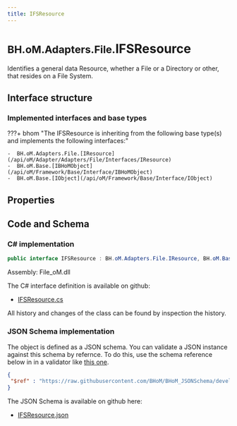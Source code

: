 ```yaml
---
title: IFSResource
---
```


# <small>BH.oM.Adapters.File.</small>**IFSResource**

Identifies a general data Resource, whether a File or a Directory or other, that resides on a File System.

## Interface structure

### Implemented interfaces and base types

???+ bhom "The IFSResource is inheriting from the following base type(s) and implements the following interfaces:"

    -  BH.oM.Adapters.File.[IResource](/api/oM/Adapter/Adapters/File/Interfaces/IResource)
    -  BH.oM.Base.[IBHoMObject](/api/oM/Framework/Base/Interface/IBHoMObject)
    -  BH.oM.Base.[IObject](/api/oM/Framework/Base/Interface/IObject)


## Properties

## Code and Schema

### C# implementation

``` C# title="C#"
public interface IFSResource : BH.oM.Adapters.File.IResource, BH.oM.Base.IBHoMObject, BH.oM.Base.IObject
```

Assembly: File_oM.dll

The C# interface definition is available on github:

- [IFSResource.cs](https://github.com/BHoM/File_Toolkit/blob/develop/File_oM/Interfaces\IFSResource.cs)

All history and changes of the class can be found by inspection the history.
### JSON Schema implementation

The object is defined as a JSON schema. You can validate a JSON instance against this schema by refernce. To do this, use the schema reference below in in a validator like [this one](https://www.jsonschemavalidator.net/).

``` json title="JSON Schema"
{
 "$ref" : "https://raw.githubusercontent.com/BHoM/BHoM_JSONSchema/develop/File_oM/IFSResource.json"
}
```

The JSON Schema is available on github here:

- [IFSResource.json](https://github.com/BHoM/BHoM_JSONSchema/blob/develop/File_oM/IFSResource.json)
